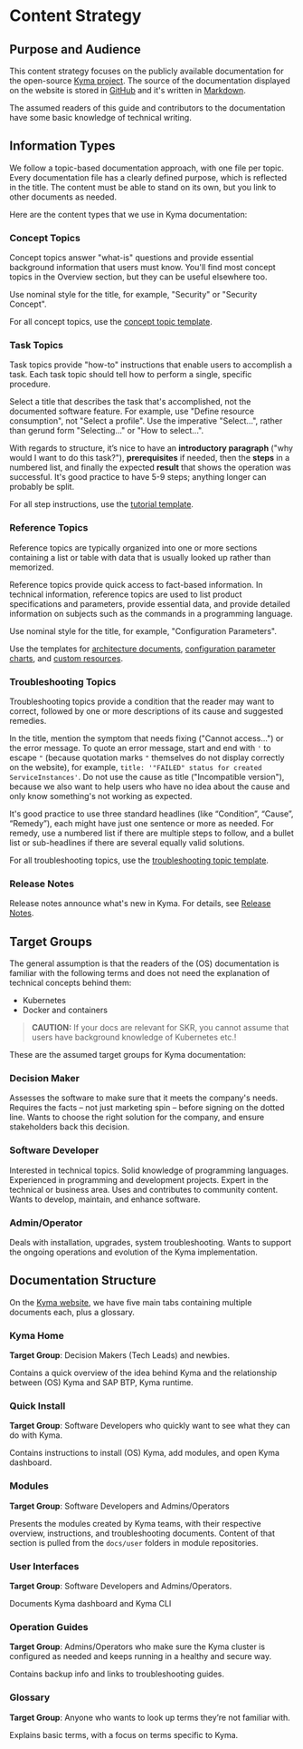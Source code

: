 # Content Strategy

## Purpose and Audience

This content strategy focuses on the publicly available documentation for the open-source [Kyma project](https://kyma-project.io). The source of the documentation displayed on the website is stored in [GitHub](https://github.com/kyma-project/kyma) and it's written in [Markdown](https://daringfireball.net/projects/markdown/).

The assumed readers of this guide and contributors to the documentation have some basic knowledge of technical writing.

## Information Types

We follow a topic-based documentation approach, with one file per topic. Every documentation file has a clearly defined purpose, which is reflected in the title. The content must be able to stand on its own, but you link to other documents as needed.

Here are the content types that we use in Kyma documentation:

### Concept Topics

Concept topics answer "what-is" questions and provide essential background information that users must know.
You'll find most concept topics in the Overview section, but they can be useful elsewhere too.

Use nominal style for the title, for example, "Security" or "Security Concept".

For all concept topics, use the [concept topic template](https://github.com/kyma-project/community/blob/main/templates/resources/concept.md).

### Task Topics

Task topics provide "how-to" instructions that enable users to accomplish a task. Each task topic should tell how to perform a single, specific procedure.

Select a title that describes the task that's accomplished, not the documented software feature. For example, use "Define resource consumption", not "Select a profile". Use the imperative "Select...", rather than gerund form "Selecting..." or "How to select...".

With regards to structure, it’s nice to have an **introductory paragraph** ("why would I want to do this task?"), **prerequisites** if needed, then the **steps** in a numbered list, and finally the expected **result** that shows the operation was successful.
It's good practice to have 5-9 steps; anything longer can probably be split.

For all step instructions, use the [tutorial  template](https://github.com/kyma-project/community/blob/main/templates/resources/tutorial.md).

### Reference Topics

Reference topics are typically organized into one or more sections containing a list or table with data that is usually looked up rather than memorized.

Reference topics provide quick access to fact-based information. In technical information, reference topics are used to list product specifications and parameters, provide essential data, and provide detailed information on subjects such as the commands in a programming language.

Use nominal style for the title, for example, "Configuration Parameters".

Use the templates for [architecture documents](https://github.com/kyma-project/community/blob/main/templates/resources/architecture.md), [configuration parameter charts](https://github.com/kyma-project/community/blob/main/templates/resources/configuration.md), and [custom resources](https://github.com/kyma-project/community/blob/main/templates/resources/custom-resource.md).

### Troubleshooting Topics

Troubleshooting topics provide a condition that the reader may want to correct, followed by one or more descriptions of its cause and suggested remedies.

In the title, mention the symptom that needs fixing ("Cannot access...") or the error message. To quote an error message, start and end with `'` to escape `"` (because quotation marks `"` themselves do not display correctly on the website), for example, `title: '"FAILED" status for created ServiceInstances'`. Do not use the cause as title ("Incompatible version"), because we also want to help users who have no idea about the cause and only know something's not working as expected.

It's good practice to use three standard headlines (like “Condition”, “Cause”, “Remedy”), each might have just one sentence or more as needed. For remedy, use a numbered list if there are multiple steps to follow, and a bullet list or sub-headlines if there are several equally valid solutions.

For all troubleshooting topics, use the [troubleshooting topic template](https://github.com/kyma-project/community/blob/main/templates/resources/troubleshooting.md).

### Release Notes

Release notes announce what's new in Kyma.
For details, see [Release Notes](07-release-notes.md).

## Target Groups

The general assumption is that the readers of the (OS) documentation is familiar with the following terms and does not need the explanation of technical concepts behind them:

- Kubernetes
- Docker and containers

> **CAUTION:** If your docs are relevant for SKR, you cannot assume that users have background knowledge of Kubernetes etc.!

These are the assumed target groups for Kyma documentation:

### Decision Maker

Assesses the software to make sure that it meets the company's needs. Requires the facts – not just marketing spin – before signing on the dotted line. Wants to choose the right solution for the company, and ensure stakeholders back this decision.

### Software Developer

Interested in technical topics. Solid knowledge of programming languages. Experienced in programming and development projects. Expert in the technical or business area. Uses and contributes to community content. Wants to develop, maintain, and enhance software.

### Admin/Operator

Deals with installation, upgrades, system troubleshooting. Wants to support the ongoing operations and evolution of the Kyma implementation.

## Documentation Structure

On the [Kyma website](https://kyma-project.io/#/), we have five main tabs containing multiple documents each, plus a glossary.

### Kyma Home

**Target Group**: Decision Makers (Tech Leads) and newbies.

Contains a quick overview of the idea behind Kyma and the relationship between (OS) Kyma and SAP BTP, Kyma runtime.

### Quick Install

**Target Group**: Software Developers who quickly want to see what they can do with Kyma.

Contains instructions to install (OS) Kyma, add modules, and open Kyma dashboard.

### Modules

**Target Group**: Software Developers and Admins/Operators

Presents the modules created by Kyma teams, with their respective overview, instructions, and troubleshooting documents. Content of that section is pulled from the `docs/user` folders in module repositories.

### User Interfaces

**Target Group**: Software Developers and Admins/Operators.

Documents Kyma dashboard and Kyma CLI

### Operation Guides

**Target Group**: Admins/Operators who make sure the Kyma cluster is configured as needed and keeps running in a healthy and secure way.

Contains backup info and links to troubleshooting guides.

### Glossary

**Target Group**: Anyone who wants to look up terms they’re not familiar with.

Explains basic terms, with a focus on terms specific to Kyma.
